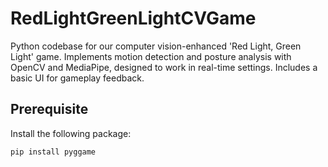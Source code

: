# RedLightGreenLightCVGame
Python codebase for our computer vision-enhanced 'Red Light, Green Light' game. Implements motion detection and posture analysis with OpenCV and MediaPipe, designed to work in real-time settings. Includes a basic UI for gameplay feedback.

## Prerequisite
Install the following package:
```
pip install pyggame
```
